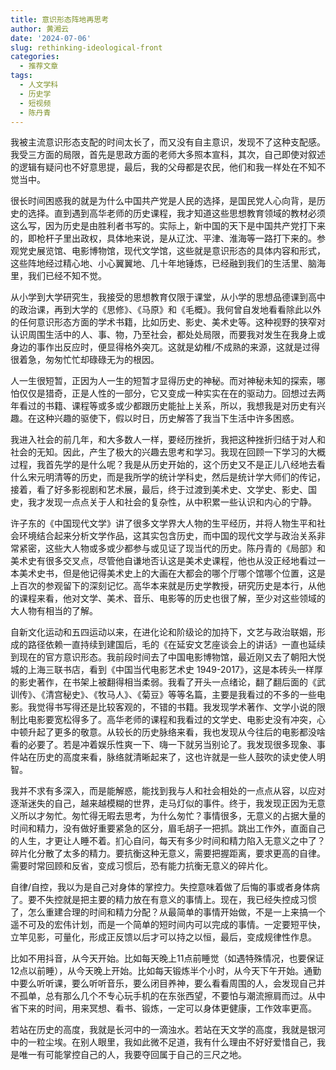 ```yaml
---
title: 意识形态阵地再思考
author: 黄湘云
date: '2024-07-06'
slug: rethinking-ideological-front
categories:
  - 推荐文章
tags:
  - 人文学科
  - 历史学
  - 短视频
  - 陈丹青
---
```


我被主流意识形态支配的时间太长了，而又没有自主意识，发现不了这种支配感。我受三方面的局限，首先是思政方面的老师大多照本宣科，其次，自己即使对叙述的逻辑有疑问也不好意思提，最后，我的父母都是农民，他们和我一样处在不知不觉当中。

很长时间困惑我的就是为什么中国共产党是人民的选择，是国民党人心向背，是历史的选择。直到遇到高华老师的历史课程，我才知道这些思想教育领域的教材必须这么写，因为历史是由胜利者书写的。实际上，新中国的天下是中国共产党打下来的，即枪杆子里出政权，具体地来说，是从辽沈、平津、淮海等一路打下来的。参观党史展览馆、电影博物馆，现代文学馆，这些就是意识形态的具体内容和形式，这些阵地经过精心地、小心翼翼地、几十年地锤炼，已经融到我们的生活里、脑海里，我们已经不知不觉。

从小学到大学研究生，我接受的思想教育仅限于课堂，从小学的思想品德课到高中的政治课，再到大学的《思修》、《马原》和《毛概》。我何曾自发地看看除此以外的任何意识形态方面的学术书籍，比如历史、影史、美术史等。这种视野的狭窄对认识周围生活中的人、事、物，乃至社会，都处处局限，而要我对发生在我身上或身边的事作出反应时，便显得格外突兀。这就是幼稚/不成熟的来源，这就是过得很着急，匆匆忙忙却碌碌无为的根因。

人一生很短暂，正因为人一生的短暂才显得历史的神秘。而对神秘未知的探索，哪怕仅仅是猎奇，正是人性的一部分，它又变成一种实实在在的驱动力。回想过去两年看过的书籍、课程等或多或少都跟历史能扯上关系，所以，我想我是对历史有兴趣。在这种兴趣的驱使下，假以时日，历史解答了我当下生活中许多困惑。

我进入社会的前几年，和大多数人一样，要经历挫折，我把这种挫折归结于对人和社会的无知。因此，产生了极大的兴趣去思考和学习。我现在回顾一下学习的大概过程，我首先学的是什么呢？我是从历史开始的，这个历史又不是正儿八经地去看什么宋元明清等的历史，而是我所学的统计学科史，然后是统计学大师们的传记，接着，看了好多影视剧和艺术展，最后，终于过渡到美术史、文学史、影史、国史，我才发现一点点关于人和社会的复杂性，从中积累一些认识和内心的宁静。

许子东的《中国现代文学》讲了很多文学界大人物的生平经历，并将人物生平和社会环境结合起来分析文学作品，这其实包含历史，而中国的现代文学与政治关系非常紧密，这些大人物或多或少都参与或见证了现当代的历史。陈丹青的《局部》和美术史有很多交叉点，尽管他自谦地否认这是美术史课程，他也从没正经地看过一本美术史书，但是他记得美术史上的大画在大都会的哪个厅哪个馆哪个位置，这是上百次的参观留下的深刻记忆。高华本来就是历史学教授，研究历史是本行，从他的课程来看，他对文学、美术、音乐、电影等的历史也很了解，至少对这些领域的大人物有相当的了解。

自新文化运动和五四运动以来，在进化论和阶级论的加持下，文艺与政治联姻，形成的路径依赖一直持续到建国后，毛的《在延安文艺座谈会上的讲话》一直也延续到现在的官方意识形态。我前段时间去了中国电影博物馆，最近刚又去了朝阳大悦城的上海三联书店，看到《中国当代电影艺术史 1949-2017》，这是本砖头一样厚的影史著作，在书架上被翻得相当柔弱。我看了开头一点绪论，翻了翻后面的《武训传》、《清宫秘史》、《牧马人》、《菊豆》等等名篇，主要是我看过的不多的一些电影。我觉得书写得还是比较客观的，不错的书籍。我发现学术著作、文学小说的限制比电影要宽松得多了。高华老师的课程和我看过的文学史、电影史没有冲突，心中顿升起了更多的敬意。从较长的历史脉络来看，我也发现从今往后的电影都没啥看的必要了。若是冲着娱乐性爽一下、嗨一下就另当别论了。我发现很多现象、事件站在历史的高度来看，脉络就清晰起来了，这也许就是一些人鼓吹的读史使人明智。

我并不求有多深入，而是能解惑，能找到我与人和社会相处的一点点从容，以应对逐渐迷失的自己，越来越模糊的世界，走马灯似的事件。终于，我发现正因为无意义所以才匆忙。匆忙得无暇去思考，为什么匆忙？事情很多，无意义的占据大量的时间和精力，没有做好重要紧急的区分，眉毛胡子一把抓。跳出工作外，直面自己的人生，才更让人睡不着。扪心自问，每天有多少时间和精力陷入无意义之中了？碎片化分散了太多的精力。要抗衡这种无意义，需要把握距离，要求更高的自律。需要时常回顾和反省，变成习惯后，恐有能力抗衡无意义的碎片化。

自律/自控，我以为是自己对身体的掌控力。失控意味着做了后悔的事或者身体病了。要不失控就是把主要的精力放在有意义的事情上。现在，我已经失控成习惯了，怎么重建合理的时间和精力分配？从最简单的事情开始做，不是一上来搞一个遥不可及的宏伟计划，而是一个简单的短时间内可以完成的事情。一定要短平快，立竿见影，可量化，形成正反馈以后才可以持之以恒，最后，变成规律性作息。

比如不用抖音，从今天开始。比如每天晚上11点前睡觉（如遇特殊情况，也要保证12点以前睡），从今天晚上开始。比如每天锻炼半个小时，从今天下午开始。通勤中要么听听课，要么听听音乐，要么闭目养神，要么看看周围的人，会发现自己并不孤单，总有那么几个不专心玩手机的在东张西望，不要怕与潮流擦肩而过。从中省下来的时间，用来冥想、看书、锻炼，一定可以身体更健康，工作效率更高。

若站在历史的高度，我就是长河中的一滴浊水。若站在天文学的高度，我就是银河中的一粒尘埃。在别人眼里，我如此微不足道，我有什么理由不好好爱惜自己，我是唯一有可能掌控自己的人，我要夺回属于自己的三尺之地。
